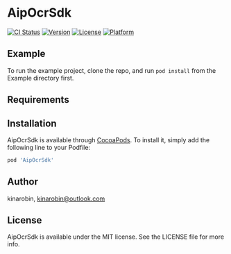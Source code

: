 # AipOcrSdk

[![CI Status](https://img.shields.io/travis/kinarobi/AipOcrSdk.svg?style=flat)](https://travis-ci.org/kinarobi/AipOcrSdk)
[![Version](https://img.shields.io/cocoapods/v/AipOcrSdk.svg?style=flat)](https://cocoapods.org/pods/AipOcrSdk)
[![License](https://img.shields.io/cocoapods/l/AipOcrSdk.svg?style=flat)](https://cocoapods.org/pods/AipOcrSdk)
[![Platform](https://img.shields.io/cocoapods/p/AipOcrSdk.svg?style=flat)](https://cocoapods.org/pods/AipOcrSdk)

## Example

To run the example project, clone the repo, and run `pod install` from the Example directory first.

## Requirements

## Installation

AipOcrSdk is available through [CocoaPods](https://cocoapods.org). To install
it, simply add the following line to your Podfile:

```ruby
pod 'AipOcrSdk'
```

## Author

kinarobin, kinarobin@outlook.com

## License

AipOcrSdk is available under the MIT license. See the LICENSE file for more info.
